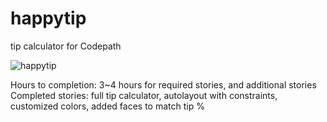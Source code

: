 # happytip
tip calculator for Codepath

![happytip](https://cloud.githubusercontent.com/assets/6571805/5752685/98043388-9c2f-11e4-9b38-1229803e76d5.gif)

Hours to completion: 3~4 hours for required stories, and additional stories
Completed stories: full tip calculator, autolayout with constraints, customized colors, added faces to match tip %

